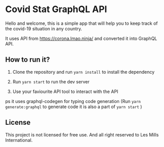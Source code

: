 # Covid Stat GraphQL API

Hello and welcome, this is a simple app that will help you to keep track of the covid-19 situation in any country.

It uses API from https://corona.lmao.ninja/ and converted it into GraphQL API.

## How to run it?

1. Clone the repository and run `yarn install` to install the dependency

2. Run `yarn start` to run the dev server

3. Use your faviourite API tool to interact with the API

ps it uses graphql-codegen for typing code generation (Run `yarn generate:graphql` to generate code it is also a part of `yarn start` )
## License
This project is not licensed for free use. And all right reserved to Les Mills International.

